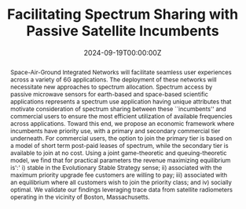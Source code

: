 ---
title: "Facilitating Spectrum Sharing with Passive Satellite Incumbents"
authors:
- Jonathan Chamberlain
- David Starobinski
- Joel T Johnson
author_notes:
- "Equal contribution"
- "Equal contribution"
date: '2024-09-19T00:00:00Z'
doi: 'https://doi.org/10.1109/JSAC.2024.3459034'

# Schedule page publish date (NOT publication's date).
publishDate: '2024-09-16T00:00:00.000000Z'

# Publication type.
# Accepts a single type but formatted as a YAML list (for Hugo requirements).
# Enter a publication type from the CSL standard.
publication_types: ['article-journal']

# Publication name and optional abbreviated publication name.
publication: '*IEEE Journal on Selected Areas in Communication*'
publication_short: '*JSAC*'
abstract: Space-Air-Ground Integrated Networks will facilitate seamless user experiences across a variety of 6G applications. The deployment of these networks will necessitate new approaches to spectrum allocation.  Spectrum access by passive microwave sensors for earth-based and space-based scientific applications represents a spectrum use application having unique attributes that motivate consideration of spectrum sharing between these ``incumbents'' and commercial users to ensure the most efficient utilization of available frequencies across applications. Toward this end, we propose an economic framework where incumbents have priority use, with a primary and secondary commercial tier underneath. For commercial users, the option to join the primary tier is based on a model of short term post-paid leases of spectrum, while the secondary tier is available to join at no cost. Using a joint game-theoretic and queuing-theoretic model, we find that for practical parameters the revenue maximizing equilibrium is':' i) stable in the Evolutionary Stable Strategy sense; ii) associated with the maximum priority upgrade fee customers are willing to pay; iii) associated with an equilibrium where all customers wish to join the priority class; and iv) socially optimal. We validate our findings leveraging trace data from satellite radiometers operating in the vicinity of Boston, Massachusetts.

tags:
- Spectrum Management and Engineering
- Integrated Communications
- Scheduling of Communication
- Network Economics
- Game Theory 
featured: true

links:
# - name: URL
#  url: 
url_pdf: 
url_code: ''
url_dataset: ''
url_poster: ''
url_project: 
url_slides: ''
url_source: ''
url_video: ''

---